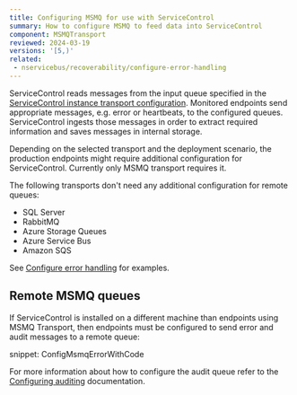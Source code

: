 ```yaml
---
title: Configuring MSMQ for use with ServiceControl
summary: How to configure MSMQ to feed data into ServiceControl
component: MSMQTransport
reviewed: 2024-03-19
versions: '[5,)'
related:
 - nservicebus/recoverability/configure-error-handling
---
```


ServiceControl reads messages from the input queue specified in the [ServiceControl instance transport configuration](creating-config-file.md#transport). Monitored endpoints send appropriate messages, e.g. error or heartbeats, to the configured queues. ServiceControl ingests those messages in order to extract required information and saves messages in internal storage.

Depending on the selected transport and the deployment scenario, the production endpoints might require additional configuration for ServiceControl. Currently only MSMQ transport requires it.

The following transports don't need any additional configuration for remote queues:

 * SQL Server
 * RabbitMQ
 * Azure Storage Queues
 * Azure Service Bus
 * Amazon SQS

See [Configure error handling](/nservicebus/recoverability/configure-error-handling.md) for examples.


## Remote MSMQ queues

If ServiceControl is installed on a different machine than endpoints using MSMQ Transport, then endpoints must be configured to send error and audit messages to a remote queue:

snippet: ConfigMsmqErrorWithCode

For more information about how to configure the audit queue refer to the [Configuring auditing](/nservicebus/operations/auditing.md#configuring-auditing) documentation.

